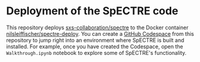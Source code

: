 # Deployment of the SpECTRE code

This repository deploys
[sxs-collaboration/spectre](https://github.com/sxs-collaboration/spectre) to the
Docker container
[nilsleiffischer/spectre-deploy](https://hub.docker.com/repository/docker/nilsleiffischer/spectre-deploy).
You can create a [GitHub Codespace](https://docs.github.com/en/github/developing-online-with-codespaces/about-codespaces)
from this repository to jump right into an environment where SpECTRE is built
and installed. For example, once you have created the Codespace, open the
`Walkthrough.ipynb` notebook to explore some of SpECTRE's functionality.
